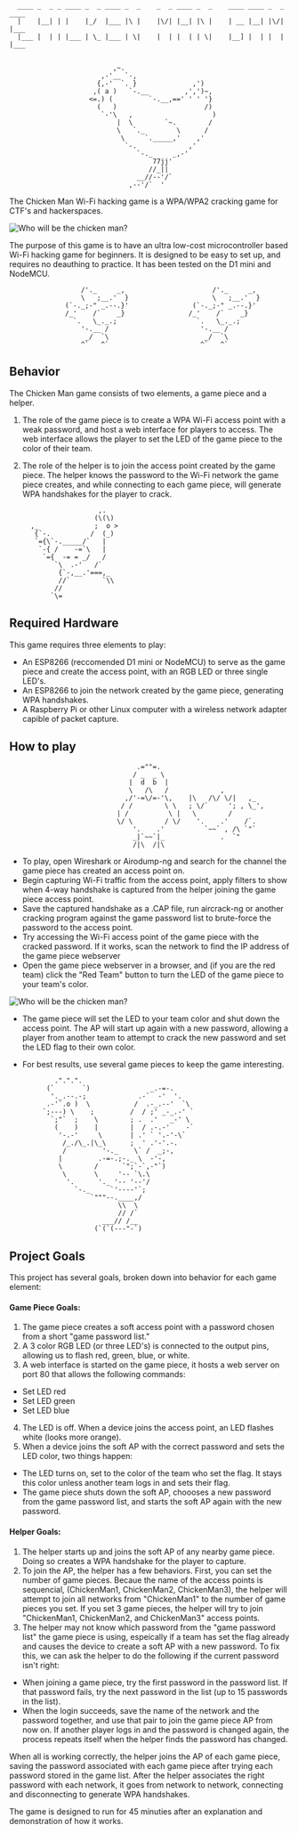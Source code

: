       ____ _  _ _ ____ _  _ ____ _  _    _  _ ____ _  _    ____ ____ _  _ ____ 
      |    |__| | |    |_/  |___ |\ |    |\/| |__| |\ |    | __ |__| |\/| |___ 
      |___ |  | | |___ | \_ |___ | \|    |  | |  | | \|    |__] |  | |  | |___ 
                                                                         

                              ,~.
                           ,-'__ `-,
                          {,-'  `. }              ,')
                         ,( a )   `-.__         ,',')~,
                        <=.) (         `-.__,==' ' ' '}
                          (   )                      /)
                           `-'\   ,                    ) 
                               |  \        `~.        /
                               \   `._        \      / 
                                \     `._____,'    ,'
                                 `-.             ,'
                                    `-._     _,-'
                                        77jj'
                                       //_||
                                    __//--'/`          
                                  ,--'/`  '
                                  


The Chicken Man Wi-Fi hacking game is a WPA/WPA2 cracking game for CTF's and hackerspaces.

![Who will be the chicken man?](https://i.imgur.com/WOdqsh2.jpg "WHO WILL BE THE CHICKEN MAN")

The purpose of this game is to have an ultra low-cost microcontroller based Wi-Fi hacking game for beginners.
It is designed to be easy to set up, and requires no deauthing to practice. It has been tested on the D1 mini and NodeMCU.
 

                      /'._     _,                      /'._     _,
                      \   ;__.'  }                     \   ;__.'  }
                  (`-._;-" _.--.}'                (`-._;-" _.--.}'
                  /_'    /`    _}                /_'    /`    _}
                    `.   \_._.;                    `.   \_._.;
                      '-.__ /                       '-.__ /
                       _/  `\                        _/  `\
                      ^`   ^`                       ^`   ^`


## Behavior

The Chicken Man game consists of two elements, a game piece and a helper. 

1. The role of the game piece is to create a WPA Wi-Fi access point with a weak password, and host a web interface for players to access. The web interface allows the player to set the LED of the game piece to the color of their team.
2. The role of the helper is to join the access point created by the game piece. The helper knows the password to the Wi-Fi network the game piece creates, and while connecting to each game piece, will generate WPA handshakes for the player to crack.


                          ,.
                         (\(\)
         ,_              ;  o >
          {`-.          /  (_) 
          `={\`-._____/`   |
           `-{ /    -=`\   |
            `={  -= = _/   /
               `\  .-'   /`
                {`-,__.'===,_
                //`        `\\
               //
              `\=
## Required Hardware

This game requires three elements to play:
* An ESP8266 (reccomended D1 mini or NodeMCU) to serve as the game piece and create the access point, with an RGB LED or three single LED's.
* An ESP8266 to join the network created by the game piece, generating WPA handshakes.
* A Raspberry Pi or other Linux computer with a wireless network adapter capible of packet capture. 


## How to play

                                    .=""=.
                                   / _  _ \
                                  |  d  b  |
                                  \   /\   /             ,
                                 ,/'-=\/=-'\,    |\   /\/ \/|   ,_
                                / /        \ \   ; \/`     '; , \_',
                               | /          \ |   \        / 
                               \/ \        / \/    '.    .'    /`.
                                   '.    .'          `~~` , /\ `"`
                                   _|`~~`|_              .  `"
                                   /|\  /|\


* To play, open Wireshark or Airodump-ng and search for the channel the game piece has created an access point on.
* Begin capturing Wi-Fi traffic from the access point, apply filters to show when 4-way handshake is captured from the helper joining the game piece access point. 
* Save the captured handshake as a .CAP file, run aircrack-ng or another cracking program against the game password list to brute-force the password to the access point.
* Try accessing the Wi-Fi access point of the game piece with the cracked password. If it works, scan the network to find the IP address of the game piece webserver
* Open the game piece webserver in a browser, and (if you are the red team) click the "Red Team" button to turn the LED of the game piece to your team's color.

![Who will be the chicken man?](https://i.imgur.com/CWArhK1.jpg "Set your team color!")

* The game piece will set the LED to your team color and shut down the access point. The AP will start up again with a new password, allowing a player from another team to attempt to crack the new password and set the LED flag to their own color.
* For best results, use several game pieces to keep the game interesting.

              .".".".
            (`       `)               _.-=-.
             '._.--.-;             .-`  -'  '.
            .-'`.o )  \           /  .-_.--'  `\
           `;---) \    ;         /  / ;' _-_.-' `
             `;"`  ;    \        ; .  .'   _-' \
              (    )    |        |  / .-.-'    -`
               '-.-'     \       | .' ` '.-'-\`
                /_./\_.|\_\      ;  ' .'-'.-.
                /         '-._    \` /  _;-,
               |         .-=-.;-._ \  -'-,
               \        /      `";`-`,-"`)
                \       \     '-- `\.\
                 '.      '._ '-- '--'/
                   `-._     `'----'`;
                       `"""--.____,/
                              \\  \
                              // /`
                          ___// /__
                        (`(`(---"-`)

## Project Goals
This project has several goals, broken down into behavior for each game element:

#### Game Piece Goals:
1. The game piece creates a soft access point with a password chosen from a short "game password list."
2. A 3 color RGB LED (or three LED's) is connected to the output pins, allowing us to flash red, green, blue, or white.
3. A web interface is started on the game piece, it hosts a web server on port 80 that allows the following commands:
* Set LED red
* Set LED green
* Set LED blue 
4. The LED is off. When a device joins the access point, an LED flashes white (looks more orange). 
5. When a device joins the soft AP with the correct password and sets the LED color, two things happen:
* The LED turns on, set to the color of the team who set the flag. It stays this color unless another team logs in and sets their flag.
* The game piece shuts down the soft AP, choooses a new password from the game password list, and starts the soft AP again with the new password.


#### Helper Goals:
1. The helper starts up and joins the soft AP of any nearby game piece. Doing so creates a WPA handshake for the player to capture.
2. To join the AP, the helper has a few behaviors. First, you can set the number of game pieces. Becaue the name of the access points is sequencial, (ChickenMan1, ChickenMan2, ChickenMan3), the helper will attempt to join all networks from "ChickenMan1" to the number of game pieces you set. If you set 3 game pieces, the helper will try to join "ChickenMan1, ChickenMan2, and ChickenMan3" access points.
3. The helper may not know which password from the "game password list" the game piece is using, espeically if a team has set the flag already and causes the device to create a soft AP with a new password. To fix this, we can ask the helper to do the following if the current password isn't right:
* When joining a game piece, try the first password in the password list. If that password fails, try the next password in the list (up to 15 passwords in the list).
* When the login succeeds, save the name of the network and the password together, and use that pair to join the game piece AP from now on. If another player logs in and the password is changed again, the process repeats itself when the helper finds the password has changed. 


When all is working correctly, the helper joins the AP of each game piece, saving the password associated with each game piece after trying each password stored in the game list. After the helper associates the right password with each network, it goes from network to network, connecting and disconnecting to generate WPA handshakes.

The game is designed to run for 45 minuties after an explanation and demonstration of how it works.






